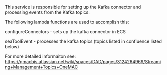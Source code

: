 This service is responsible for setting up the Kafka connector and processing events from the Kafka topics.

The following lambda functions are used to accomplish this:

configureConnectors - sets up the kafka connector in ECS

seaToolEvent - processes the kafka topics (topics listed in confluence listed below)

For more detailed informaiton see:
https://qmacbis.atlassian.net/wiki/spaces/DAD/pages/3124264969/Streaming+Management+Topics+OneMAC
